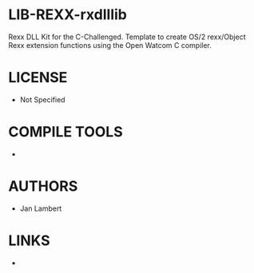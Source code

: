 LIB-REXX-rxdlllib
=================

Rexx DLL Kit for the C-Challenged. Template to create OS/2 rexx/Object Rexx extension functions using the Open Watcom C compiler.

LICENSE
===============
* Not Specified

COMPILE TOOLS
===============
* 
 
AUTHORS
===============
* Jan Lambert

LINKS
===============
* 
